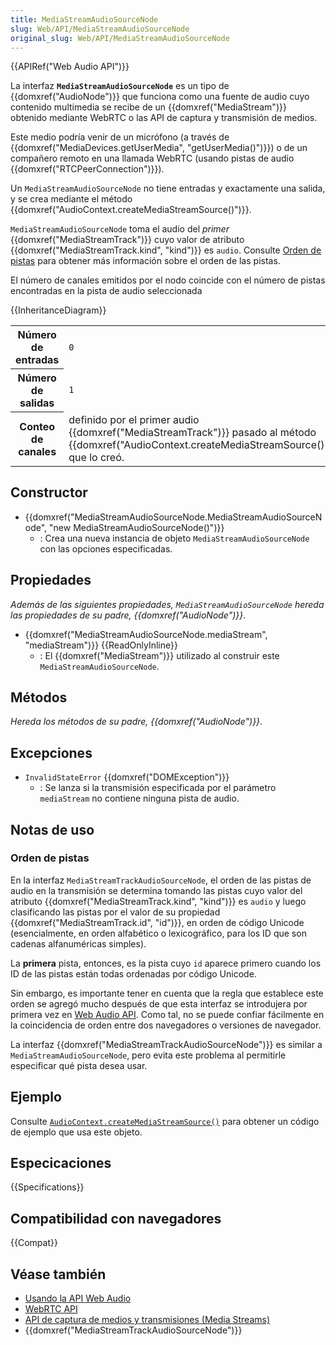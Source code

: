 ```yaml
---
title: MediaStreamAudioSourceNode
slug: Web/API/MediaStreamAudioSourceNode
original_slug: Web/API/MediaStreamAudioSourceNode
---
```


{{APIRef("Web Audio API")}}

La interfaz **`MediaStreamAudioSourceNode`** es un tipo de {{domxref("AudioNode")}} que funciona como una fuente de audio cuyo contenido multimedia se recibe de un {{domxref("MediaStream")}} obtenido mediante WebRTC o las API de captura y transmisión de medios.

Este medio podría venir de un micrófono (a través de {{domxref("MediaDevices.getUserMedia", "getUserMedia()")}}) o de un compañero remoto en una llamada WebRTC (usando pistas de audio {{domxref("RTCPeerConnection")}}).

Un `MediaStreamAudioSourceNode` no tiene entradas y exactamente una salida, y se crea mediante el método {{domxref("AudioContext.createMediaStreamSource()")}}.

`MediaStreamAudioSourceNode` toma el audio del _primer_ {{domxref("MediaStreamTrack")}} cuyo valor de atributo {{domxref("MediaStreamTrack.kind", "kind")}} es `audio`. Consulte [Orden de pistas](#orden_de_pistas) para obtener más información sobre el orden de las pistas.

El número de canales emitidos por el nodo coincide con el número de pistas encontradas en la pista de audio seleccionada

{{InheritanceDiagram}}

<table class="properties">
  <tbody>
    <tr>
      <th scope="row">Número de entradas</th>
      <td><code>0</code></td>
    </tr>
    <tr>
      <th scope="row">Número de salidas</th>
      <td><code>1</code></td>
    </tr>
    <tr>
      <th scope="row">Conteo de canales</th>
      <td>
        definido por el primer audio {{domxref("MediaStreamTrack")}} pasado al método {{domxref("AudioContext.createMediaStreamSource()")}} que lo creó.
      </td>
    </tr>
  </tbody>
</table>

## Constructor

- {{domxref("MediaStreamAudioSourceNode.MediaStreamAudioSourceNode", "new MediaStreamAudioSourceNode()")}}
  - : Crea una nueva instancia de objeto `MediaStreamAudioSourceNode` con las opciones especificadas.

## Propiedades

_Además de las siguientes propiedades, `MediaStreamAudioSourceNode` hereda las propiedades de su padre, {{domxref("AudioNode")}}_.

- {{domxref("MediaStreamAudioSourceNode.mediaStream", "mediaStream")}} {{ReadOnlyInline}}
  - : El {{domxref("MediaStream")}} utilizado al construir este `MediaStreamAudioSourceNode`.

## Métodos

_Hereda los métodos de su padre, {{domxref("AudioNode")}}_.

## Excepciones

- `InvalidStateError` {{domxref("DOMException")}}
  - : Se lanza si la transmisión especificada por el parámetro `mediaStream` no contiene ninguna pista de audio.

## Notas de uso

### Orden de pistas

En la interfaz `MediaStreamTrackAudioSourceNode`, el orden de las pistas de audio en la transmisión se determina tomando las pistas cuyo valor del atributo {{domxref("MediaStreamTrack.kind", "kind")}} es `audio` y luego clasificando las pistas por el valor de su propiedad {{domxref("MediaStreamTrack.id", "id")}}, en orden de código Unicode (esencialmente, en orden alfabético o lexicográfico, para los ID que son cadenas alfanuméricas simples).

La **primera** pista, entonces, es la pista cuyo `id` aparece primero cuando los ID de las pistas están todas ordenadas por código Unicode.

Sin embargo, es importante tener en cuenta que la regla que establece este orden se agregó mucho después de que esta interfaz se introdujera por primera vez en [Web Audio API](/es/docs/Web/API/Web_Audio_API). Como tal, no se puede confiar fácilmente en la coincidencia de orden entre dos navegadores o versiones de navegador.

La interfaz {{domxref("MediaStreamTrackAudioSourceNode")}} es similar a `MediaStreamAudioSourceNode`, pero evita este problema al permitirle especificar qué pista desea usar.

## Ejemplo

Consulte [`AudioContext.createMediaStreamSource()`](/es/docs/Web/API/AudioContext/createMediaStreamSource#example) para obtener un código de ejemplo que usa este objeto.

## Especicaciones

{{Specifications}}

## Compatibilidad con navegadores

{{Compat}}

## Véase también

- [Usando la API Web Audio](/es/docs/Web/API/Web_Audio_API/Using_Web_Audio_API)
- [WebRTC API](/es/docs/Web/API/WebRTC_API)
- [API de captura de medios y transmisiones (Media Streams)](/es/docs/Web/API/Media_Streams_API)
- {{domxref("MediaStreamTrackAudioSourceNode")}}
